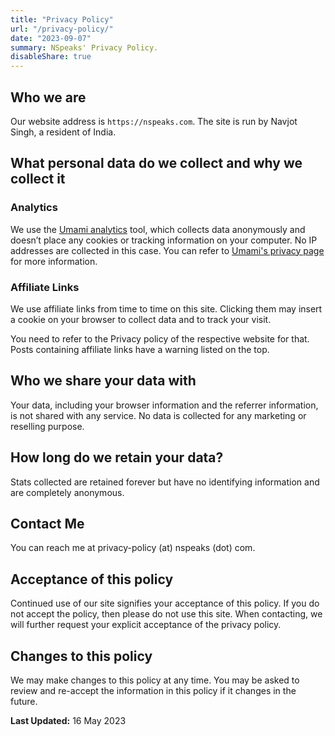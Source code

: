```yaml
---
title: "Privacy Policy"
url: "/privacy-policy/"
date: "2023-09-07"
summary: NSpeaks' Privacy Policy.
disableShare: true
---
```


## Who we are

Our website address is `https://nspeaks.com`. The site is run by Navjot Singh, a resident of India.

## What personal data do we collect and why we collect it

### Analytics

We use the [Umami analytics](https://umami.is/) tool, which collects data anonymously and doesn’t place any cookies or tracking information on your computer. No IP addresses are collected in this case. You can refer to [Umami's privacy page](https://umami.is/privacy) for more information.

### Affiliate Links

We use affiliate links from time to time on this site. Clicking them may insert a cookie on your browser to collect data and to track your visit.

You need to refer to the Privacy policy of the respective website for that. Posts containing affiliate links have a warning listed on the top.

## Who we share your data with

Your data, including your browser information and the referrer information, is not shared with any service. No data is collected for any marketing or reselling purpose.

## How long do we retain your data?

Stats collected are retained forever but have no identifying information and are completely anonymous.

## Contact Me

You can reach me at privacy-policy (at) nspeaks (dot) com.

## Acceptance of this policy

Continued use of our site signifies your acceptance of this policy. If you do not accept the policy, then please do not use this site. When contacting, we will further request your explicit acceptance of the privacy policy.

## Changes to this policy

We may make changes to this policy at any time. You may be asked to review and re-accept the information in this policy if it changes in the future.

**Last Updated:** 16 May 2023
